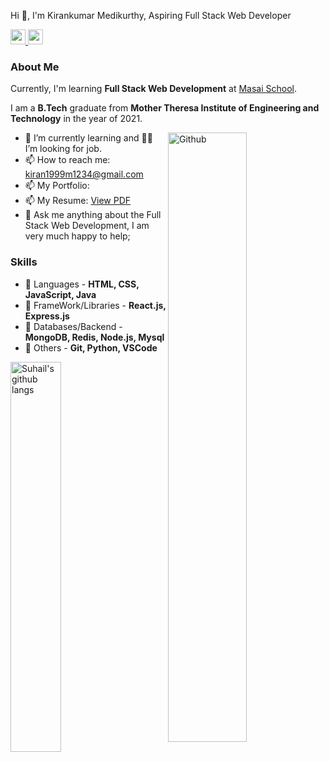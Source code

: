 Hi 👋, I'm Kirankumar Medikurthy, Aspiring Full Stack Web Developer


<a href="https://www.linkedin.com/in/kiran-kumar-medikurthy/" target="_blank">
  <img src='https://cdn.jsdelivr.net/npm/simple-icons@v3.12.1/icons/linkedin.svg' width='24px' />
</a>



<a href="https://github.com/kirankumar-medikurthy" target="_blank">
  <img src='https://cdn.jsdelivr.net/npm/simple-icons@v3.12.1/icons/github.svg' width='24px' />
</a>



### About Me
Currently, I'm learning <b>Full Stack Web Development</b> at [Masai School](https://www.masaischool.com/).

I am a <b>B.Tech</b> graduate from <b> Mother Theresa Institute of Engineering and Technology</b> in the year of 2021.

<img width="50%" align="right" alt="Github" src="https://raw.githubusercontent.com/onimur/.github/master/.resources/git-header.svg" />

- 🌱  I’m currently learning and 👨‍💻 I’m looking for job.
- 📫 How to reach me: kiran1999m1234@gmail.com
- 📫 My Portfolio: [](#)
- 📫 My Resume: [View PDF](https://drive.google.com/file/d/130idW3WkVu2IAjOgPeoBrQ58Ep5NjS8y/view?usp=sharing)
- 💬 Ask me anything about the Full Stack Web Development, I am very much happy to help;


### Skills
- 🚀 Languages - **HTML, CSS, JavaScript, Java**
- 🚀 FrameWork/Libraries - **React.js, Express.js**
- 🚀 Databases/Backend - **MongoDB, Redis, Node.js, Mysql**
- 🚀 Others - **Git, Python, VSCode**






<img alt="Suhail's github langs" align="left" width="40%" src="https://github-readme-stats.vercel.app/api/top-langs/?username=kirankumar-medikurthy&langs_count=10&layout=compact&hide_border=true" />



<!--
**kirankumar-medikurthy/kirankumar-medikurthy** is a ✨ _special_ ✨ repository because its `README.md` (this file) appears on your GitHub profile.

Here are some ideas to get you started:

- 🔭 I’m currently working on ...
- 🌱 I’m currently learning ...
- 👯 I’m looking to collaborate on ...
- 🤔 I’m looking for help with ...
- 💬 Ask me about ...
- 📫 How to reach me: ...
- 😄 Pronouns: ...
- ⚡ Fun fact: ...
-->
